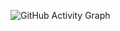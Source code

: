 ![GitHub Activity Graph](https://github-readme-activity-graph.cyclic.app/graph?username=cgchiraggupta&theme=github-compact)
